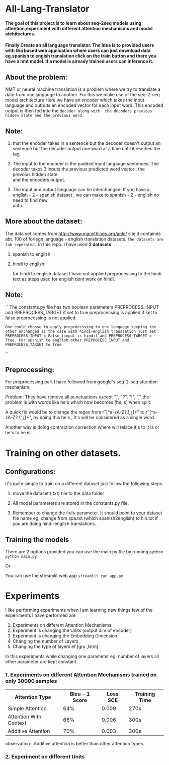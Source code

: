 # All-Lang-Translator

#### The goal of this project is to learn about seq-2seq models using attention,experiment with different attention mechanisms and model atchitectures.

#### Finally Create an all language translator. The Idea is to provided users with Gui based web application where users can just download data eg.spanish to engish translation click on the train button and there you have a nmt model. If a model is already trained users can inference it. 

## About the problem: 

NMT or neural machine translation is a problem where we try to translate a date from one langauge to another. For this we make use of the seq-2-seq model architecture
Here we have an encoder which takes the input language and outputs an encoded vector for each input word. This encoded output is then fed into the `decoder along with 
the decoders previous hidden state and the previous word.` 

## Note: 

1. that the encoder takes in a sentence but the decoder doesn't output an sentence but the decoder output one word at a time until it reaches the </end> tag.

2. The input to the encoder is the padded input langauge sentences. The decoder takes 3 inputs the previous predicted word vector , the prevoius hidden state  
   and the encoders output.		

3. The input and output language can be interchanged. If you have a english - 2 - spanish dataset , we can make to spanish - 2 - english no need to find new  
   data.			

## More about the dataset:

The data set comes from http://www.manythings.org/anki/ site it containes abt. 100  of foriegn language - english translation datasets. `The datasets are tab seperated.`
In this repo. I have used **2 datasets** 
	
1.  spanish to english 
2.  hindi to english 

    for hindi to english dataset I have not applied preprocessing to the hindi text as steps used for english dont work on hindi.

## Note:
``
    The constants.py file has two boolean parameters PREPROCESS_INPUT and PREPROCESS_TARGET  if set to true preprocessing is applied if set to false preprocessing 
    is not applied.
    
    One could choose to apply preprocessing to one language keeping the other unchanged as the case with hindi-english translation just set 
    PREPROCESS_INPUT = False (input is hindi) and PREPROCESS_TARGET = True. For spanish to english other PREPROCESS_INPUT and PREPROCESS_TARGET to True
		
``		
## Preprocessing: 
For preprocessing part I have followed from  google's seq-2-seq attention mechanism.

Problem: They have remove all punctuations except ".", "?", "!", "," the problem is with words like he's which now becomes [he, s]
when split. 

A quick fix would be to change the regex from r"[^a-zA-Z?.!,¿]+" to r"[^a-zA-Z?.!,\'¿]+", by doing this he's , it's will be considered 
as a single word.

Another way is doing contraction correction where will relace it's to it is or he's to he is 

# Training on other datasets.

## Configurations:

It's quite simple to train on a different dataset just follow the following steps.

1. move the dataset (.txt) file to the data folder 

2. All model parameters are stored in the constants.py file.

3. Remember to change the `PATH` parameter. It should point to your dataset file name eg. change from spa.txt (which spanish2english) to hin.txt if you are doing 
hindi-english translations.

## Training the models 

There are 2 options provided you can use the main.py file by running 
```python  python main.py```

Or 

You can use the streamlit web app  ```streamlit run app.py```


# Experiments 

I like performing experiments when I am learning new things few of the experiments I have performed are 

1. Experiments on different Attention Mechanisms
2. Experiment is changing the Units (output dim of encoder)
3. Experiment is changing the Embedding Dimension
4. Changing the number of Layers 
5. Changing the type of layers ef [gru ,lstm]

In this experiments while changing one parameter eg. number of layers all other parameter are kept constant


### 1.  Experiments on different Attention Mechanisms trained on only 30000 samples
   	
<table>
	<tr>
		<th>Attention Type</th>
		<th> Bleu - 1 Score</th>
		<th> Loss SCE </th>
		<th> Training Time</th>
        </tr>
        <tr>     
	        <td>Simple Attention</td>
		<td>64%</td>
		<td>0.009</td>
		<td>270s</td>
        </tr>	
        <tr>
		<td>Attention With Context</td>
		<td>66%</td>
		<td>0.006</td>
		<td>300s</td>
        </tr>
	 <tr>
		<td>Additive Attention</td>
		<td>70%</td>
		<td>0.003</td>
		<td>300s</td>
        </tr>
</table>	

observation : Additive attention is better than other attention types. 


### 2. Experiment on different  Units


		
